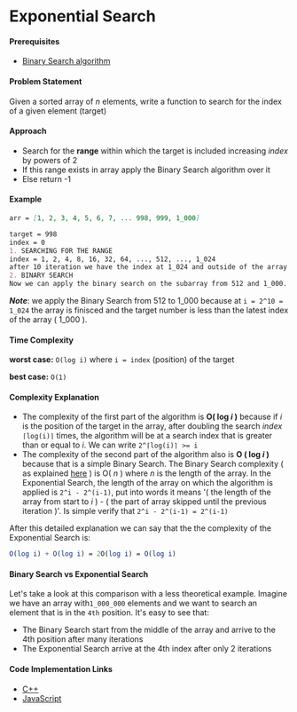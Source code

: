 # Exponential Search

#### Prerequisites

- [Binary Search algorithm](https://github.com/faridevnz/Algorithms-Explanation/blob/master/en/Search%20Algorithms/Binary%20Search.md)

#### Problem Statement

Given a sorted array of *n* elements, write a function to search for the index of a given element (target)

#### Approach

- Search for the **range** within which the target is included increasing *index* by powers of 2
- If this range exists in array apply the Binary Search algorithm over it
- Else return -1

#### Example

```markdown
arr = [1, 2, 3, 4, 5, 6, 7, ... 998, 999, 1_000]

target = 998
index = 0
1. SEARCHING FOR THE RANGE
index = 1, 2, 4, 8, 16, 32, 64, ..., 512, ..., 1_024
after 10 iteration we have the index at 1_024 and outside of the array 
2. BINARY SEARCH
Now we can apply the binary search on the subarray from 512 and 1_000.
```

***Note***: we apply the Binary Search from 512 to 1_000 because at `i = 2^10 = 1_024` the array is finisced and the target number is less than the latest index of the array ( 1_000 ).

#### Time Complexity

**worst case:** `O(log i)` where `i = index` (position) of the target

**best case:** `O(1)`

#### Complexity Explanation

- The complexity of the first part of the algorithm is **O( log *i* )** because if *i* is the position of the target in the array, after doubling the search *index* `⌈log(i)⌉` times, the algorithm will be at a search index that is greater than or equal to *i*. We can write `2^⌈log(i)⌉ >= i`
- The complexity of the second part of the algorithm also is **O ( log *i* )** because that is a simple Binary Search. The Binary Search complexity ( as explained [here](https://github.com/faridevnz/Algorithms-Explanation/blob/master/en/Search%20Algorithms/Binary%20Search.md) ) is O( *n* ) where *n* is the length of the array. In the Exponential Search, the length of the array on which the algorithm is applied is `2^i - 2^(i-1)`, put into words it means '( the length of the array from start to *i* ) - ( the part of array skipped until the previous iteration )'. Is simple verify that `2^i - 2^(i-1) = 2^(i-1) ` 

After this detailed explanation we can say that the the complexity of the Exponential Search is:

```mathematica
O(log i) + O(log i) = 2O(log i) = O(log i)
```

#### Binary Search vs Exponential Search

Let's take a look at this comparison with a less theoretical example. Imagine we have an array with`1_000_000` elements and we want to search an element that is in the `4th` position. It's easy to see that:

- The Binary Search start from the middle of the array and arrive to the 4th position after many iterations
- The Exponential Search arrive at the 4th index after only 2 iterations

#### Code Implementation Links

- [C++](https://github.com/TheAlgorithms/C-Plus-Plus/blob/master/search/exponential_search.cpp)
- [JavaScript](https://github.com/TheAlgorithms/Javascript/blob/master/Search/ExponentialSearch.js)
